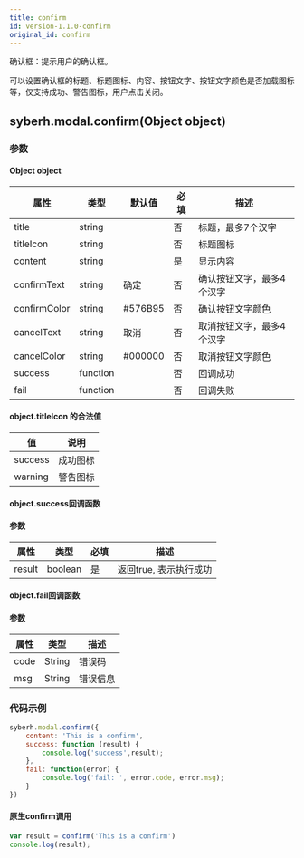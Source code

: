 ```yaml
---
title: confirm
id: version-1.1.0-confirm
original_id: confirm
---
```


确认框：提示用户的确认框。

可以设置确认框的标题、标题图标、内容、按钮文字、按钮文字颜色是否加载图标等，仅支持成功、警告图标，用户点击关闭。

<!-- 支持`Promise` 化使用。 -->



## syberh.modal.confirm(Object object)
### 参数
#### Object object
| 属性     | 类型   | 默认值  |  必填 | 描述                         |
| ---------- | ------- | -------- | -------------- | ---------------------------- |
| title | string |  | 否 | 标题，最多7个汉字 |
| titleIcon | string |       | 否 | 标题图标 |
| content | string |  | 是 | 显示内容 |
| confirmText | string | 确定 | 否 | 确认按钮文字，最多4个汉字 |
| confirmColor | string| #576B95  | 否 | 确认按钮文字颜色 |
| cancelText | string  | 取消 | 否 | 取消按钮文字，最多4个汉字 |
| cancelColor | string | #000000 | 否 | 取消按钮文字颜色 |
| success | function |  |  否     | 回调成功      |
| fail   | function |  |  否     | 回调失败      |


#### object.titleIcon 的合法值
| 值     | 说明    |       
| ---------- | ------- | 
| success | 成功图标 |
| warning | 警告图标 |

#### object.success回调函数
#### 参数
| 属性     | 类型    | 必填 | 描述                     |
| ---------- | ------- | -------- | ---------------------- |
| result | boolean  | 是     | 返回true, 表示执行成功  |

#### object.fail回调函数
#### 参数
| 属性 | 类型  | 描述 |
| -- | -- | -- |
| code | String | 错误码 |
| msg | String  | 错误信息 |


### 代码示例
```javascript
syberh.modal.confirm({
    content: 'This is a confirm',
    success: function (result) {
        console.log('success',result); 
    },
    fail: function(error) {
        console.log('fail: ', error.code, error.msg);
    }
})
```

<!-- #### Promise
```javascript
syberh.modal.confirm({
    content: 'This is a confirm',
}).then(function(result) {
    console.log('success',result);
}).catch(function(error) {
    console.log('fail: ', error.code, error.msg);
})
``` -->

#### 原生confirm调用
```javascript
var result = confirm('This is a confirm')
console.log(result); 
```

